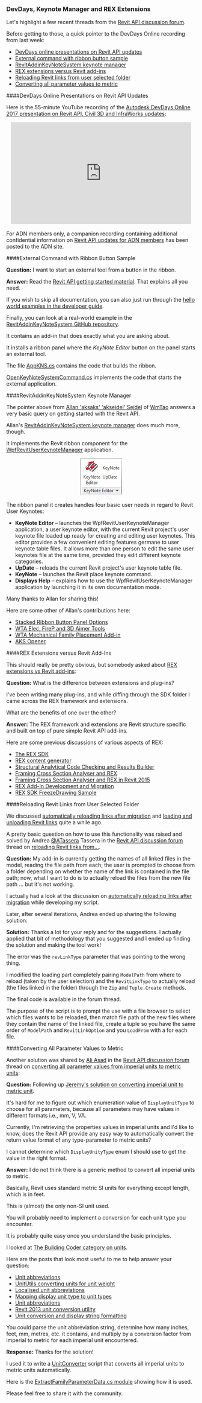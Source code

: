 <head>
<meta http-equiv="Content-Type" content="text/html; charset=utf-8">
<link rel="stylesheet" type="text/css" href="bc.css">
<!--
<script src="run_prettify.js" type="text/javascript"></script>
<script src="https://google-code-prettify.googlecode.com/svn/loader/run_prettify.js" type="text/javascript"></script>
-->
<script src="https://cdn.rawgit.com/google/code-prettify/master/loader/run_prettify.js" type="text/javascript"></script>
</head>

<!---

- https://github.com/akseidel/RevitAddinKeyNoteSystem
  https://github.com/akseidel/WpfRevitUserKeynoteManager
  http://thebuildingcoder.typepad.com/blog/2017/03/wta-firep-and-3d-aimer-tools.html
  https://forums.autodesk.com/t5/revit-api-forum/revit-addins/m-p/7767351
  WpfRevitUserKeynoteManager -- A Revit UserKeynote manager
  RevitAddinKeyNoteSystem -- A Revit add-in that is the Revit ribbon component to the WpfRevitUserKeynoteManager application.

- [REX extensions vs Revit add-ins](https://stackoverflow.com/questions/48707506/revit-extensions-vs-plugins)
  What is the difference between extensions and plug-ins? I've been writing many plug-ins, and while diffing througg the SDK folder I came across the REX framework and extensions, but im not really clear on what the benifets of one over the other are.
  The REX framework and extensions are Revit structure specific and built on top of pure simple Revit API add-ins:
  - [The REX SDK](http://thebuildingcoder.typepad.com/blog/2011/04/the-rex-sdk.html)
  - [REX content generator](http://thebuildingcoder.typepad.com/blog/2011/12/rex-content-generator.html)
  - [Structural Analytical Code Checking and Results Builder](http://thebuildingcoder.typepad.com/blog/2013/06/structural-analytical-code-checking-and-results-builder.html)
  - [Framing Cross Section Analyser and REX](http://thebuildingcoder.typepad.com/blog/2013/12/security-framing-cross-section-analyser-and-rex.html)
  - [Framing Cross Section Analyser and REX in Revit 2015](http://thebuildingcoder.typepad.com/blog/2015/03/framing-cross-section-analyser-and-rex-in-revit-2015.html)
  - [REX Add-In Development and Migration](http://thebuildingcoder.typepad.com/blog/2015/12/rex-app-development-and-migration.html)
  - [REX SDK FreezeDrawing Sample](http://thebuildingcoder.typepad.com/blog/2016/10/au-revit-20171-and-rex-freezedrawing.html#5)

- 13832283 [Reload Revit Links From...]
  https://forums.autodesk.com/t5/revit-api-forum/reload-revit-links-from/m-p/7722248

- https://forums.autodesk.com/t5/revit-api-forum/converting-all-parameter-values-from-imperial-units-to-metric/m-p/7707054
  Thanks for the solution I've used it to write a  UnitConverter  script that converts all imperial units to metric units automatically, here
  Please feel free to share it with the community.
  https://gist.github.com/imAliAsad/01893377dedef31b1e059a6241fc9b22#file-unitconvertor-cs
  https://gist.github.com/imAliAsad/01893377dedef31b1e059a6241fc9b22#file-extractfamilyparameterdata-cs

 #RevitAPI @AutodeskRevit #bim #dynamobim @AutodeskForge #ForgeDevCon

Let's highlight a few recent threads from the Revit API discussion forum.
Before getting to those, a quick pointer to the DevDays Online recording from last week
&ndash; DevDays online presentations on Revit API updates
&ndash; External command with ribbon button sample
&ndash; RevitAddinKeyNoteSystem keynote manager
&ndash; REX extensions versus Revit add-ins
&ndash; Reloading Revit links from user selected folder
&ndash; Converting all parameter values to metric...

--->

### DevDays, Keynote Manager and REX Extensions

Let's highlight a few recent threads from
the [Revit API discussion forum](http://forums.autodesk.com/t5/revit-api-forum/bd-p/160).

Before getting to those, a quick pointer to the DevDays Online recording from last week:

- [DevDays online presentations on Revit API updates](#2)
- [External command with ribbon button sample](#3)
- [RevitAddinKeyNoteSystem keynote manager](#4)
- [REX extensions versus Revit add-ins](#5)
- [Reloading Revit links from user selected folder](#6)
- [Converting all parameter values to metric](#7)

####<a name="2"></a>DevDays Online Presentations on Revit API Updates

Here is the 55-minute YouTube recording of
the [Autodesk DevDays Online 2017 presentation on Revit API, Civil 3D and InfraWorks updates](https://youtu.be/w1WskGTzX3s):

<center>
<iframe width="480" height="270" src="https://www.youtube.com/embed/w1WskGTzX3s" frameborder="0" allow="autoplay; encrypted-media" allowfullscreen></iframe>
</center>

For ADN members only, a companion recording containing additional confidential information
on [Revit API updates for ADN members](https://adn.autodesk.io/index.php?r=custom_pages%2Fview&id=143) has
been posted to the ADN site.


####<a name="3"></a>External Command with Ribbon Button Sample

**Question:** I want to start an external tool from a button in the ribbon.

**Answer:** Read the [Revit API getting started material](http://thebuildingcoder.typepad.com/blog/about-the-author.html#2).
That explains all you need.

If you wish to skip all documentation, you can also just run through
the [hello world examples in the developer guide](http://help.autodesk.com/view/RVT/2018/ENU/?guid=Revit_API_Revit_API_Developers_Guide_Introduction_Getting_Started_Walkthroughs_html).

Finally, you can look at a real-world example in
the [RevitAddinKeyNoteSystem GitHub repository](https://github.com/akseidel/RevitAddinKeyNoteSystem).

It contains an add-in that does exactly what you are asking about.

It installs a ribbon panel where the *KeyNote Editor* button on the panel starts an external tool.

The file [AppKNS.cs](https://github.com/akseidel/RevitAddinKeyNoteSystem/blob/master/RevitAddinKeyNoteSystem/AppKNS.cs) contains
the code that builds the ribbon.

[OpenKeyNoteSystemCommand.cs](https://github.com/akseidel/RevitAddinKeyNoteSystem/blob/master/RevitAddinKeyNoteSystem/OpenKeyNoteSystemCommand.cs) implements
the code that starts the external application.


####<a name="4"></a>RevitAddinKeyNoteSystem Keynote Manager

The pointer above from [Allan 'aksaks' 'akseidel' Seidel](https://github.com/akseidel) of [WmTao](http://wmtao.com) answers
a very basic query on getting started with the Revit API.

Allan's [RevitAddinKeyNoteSystem keynote manager](https://github.com/akseidel/RevitAddinKeyNoteSystem) does much more, though.

It implements the Revit ribbon component for the [WpfRevitUserKeynoteManager](https://github.com/akseidel/WpfRevitUserKeynoteManager) application.

<center>
<img src="img/KNE_ribbon_panel_image1.jpg" alt="RevitAddinKeyNoteSystem" width="111"/>
</center>

The ribbon panel it creates handles four basic user needs in regard to Revit User Keynotes:

- **KeyNote Editor** &ndash; launches the WpfRevitUserKeynoteManager application, a user keynote editor, with the current Revit project's user keynote file loaded up ready for creating and editing user keynotes. This editor provides a few convenient editing features germane to user keynote table files. It allows more than one person to edit the same user keynotes file at the same time, provided they edit different keynote categories.
- **UpDate** &ndash; reloads the current Revit project's user keynote table file.
- **KeyNote** &ndash; launches the Revit place keynote command.
- **Displays Help** &ndash; explains how to use the WpfRevitUserKeynoteManager application by launching it in its own documentation mode.

Many thanks to Allan for sharing this!

Here are some other of Allan's contributions here:

- [Stacked Ribbon Button Panel Options](http://thebuildingcoder.typepad.com/blog/2016/09/stacked-ribbon-button-panel-options.html)
- [WTA Elec, FireP and 3D Aimer Tools](http://thebuildingcoder.typepad.com/blog/2017/03/wta-firep-and-3d-aimer-tools.html)
- [WTA Mechanical Family Placement Add-in](http://thebuildingcoder.typepad.com/blog/2017/03/wta-mech-and-ttt-for-provision-for-voids.html#3)
- [AKS Opener](http://thebuildingcoder.typepad.com/blog/2017/04/work-half-aks-opener-rvtfader-and-forgefader.html#3)


####<a name="5"></a>REX Extensions versus Revit Add-Ins

This should really be pretty obvious, but somebody asked
about [REX extensions vs Revit add-ins](https://stackoverflow.com/questions/48707506/revit-extensions-vs-plugins):

**Question:** What is the difference between extensions and plug-ins?

I've been writing many plug-ins, and while diffing through the SDK folder I came across the REX framework and extensions.

What are the benefits of one over the other?

**Answer:** The REX framework and extensions are Revit structure specific and built on top of pure simple Revit API add-ins.

Here are some previous discussions of various aspects of REX:

- [The REX SDK](http://thebuildingcoder.typepad.com/blog/2011/04/the-rex-sdk.html)
- [REX content generator](http://thebuildingcoder.typepad.com/blog/2011/12/rex-content-generator.html)
- [Structural Analytical Code Checking and Results Builder](http://thebuildingcoder.typepad.com/blog/2013/06/structural-analytical-code-checking-and-results-builder.html)
- [Framing Cross Section Analyser and REX](http://thebuildingcoder.typepad.com/blog/2013/12/security-framing-cross-section-analyser-and-rex.html)
- [Framing Cross Section Analyser and REX in Revit 2015](http://thebuildingcoder.typepad.com/blog/2015/03/framing-cross-section-analyser-and-rex-in-revit-2015.html)
- [REX Add-In Development and Migration](http://thebuildingcoder.typepad.com/blog/2015/12/rex-app-development-and-migration.html)
- [REX SDK FreezeDrawing Sample](http://thebuildingcoder.typepad.com/blog/2016/10/au-revit-20171-and-rex-freezedrawing.html#5)


####<a name="6"></a>Reloading Revit Links from User Selected Folder

We discussed [automatically reloading links after migration](http://thebuildingcoder.typepad.com/blog/2016/08/automatically-reload-links-after-migration.html)
and [loading and unloading Revit links](http://thebuildingcoder.typepad.com/blog/2014/12/last-western-european-devdays-links-textures-ur4-vs-r2.html#2)
quite a while ago.

A pretty basic question on how to use this functionality was raised and solved
by Andrea [@ATassera](https://forums.autodesk.com/t5/user/viewprofilepage/user-id/5528189) Tassera in
the [Revit API discussion forum](http://forums.autodesk.com/t5/revit-api-forum/bd-p/160) thread
on [reloading Revit links from...](https://forums.autodesk.com/t5/revit-api-forum/reload-revit-links-from/m-p/7722248).

**Question:** My add-in is currently getting the names of all linked files in the model, reading the file path from each; the user is prompted to choose from a folder depending on whether the name of the link is contained in the file path; now, what I want to do is to actually reload the files from the new file path ... but it's not working.

I actually had a look at the discussion
on [automatically reloading links after migration](http://thebuildingcoder.typepad.com/blog/2016/08/automatically-reload-links-after-migration.html) while developing my script.

Later, after several iterations, Andrea ended up sharing the following solution:

**Solution:** Thanks a lot for your reply and for the suggestions. I actually applied that bit of methodology that you suggested and I ended up finding the solution and making the tool work!

The error was the `revLinkType` parameter that was pointing to the wrong thing.

I modified the loading part completely pairing `ModelPath` from where to reload (taken by the user selection) and the `RevitLinkType` to actually reload (the files linked in the folder) through the `Zip` and `Tuple.Create` methods.

The final code is available in the forum thread.

The purpose of the script is to prompt the use with a file browser to select which files wants to be reloaded, then match file path of the new files where they contain the name of the linked file, create a tuple so you have the same order of `ModelPath` and `RevitLinkOption` and you `LoadFrom` with a for each file.

####<a name="7"></a>Converting All Parameter Values to Metric

Another solution was shared by [Ali Asad](https://forums.autodesk.com/t5/user/viewprofilepage/user-id/5242763) in
the [Revit API discussion forum](http://forums.autodesk.com/t5/revit-api-forum/bd-p/160) thread
on [converting all parameter values from imperial units to metric units](https://forums.autodesk.com/t5/revit-api-forum/converting-all-parameter-values-from-imperial-units-to-metric/m-p/7707054):

**Question:** Following up [Jeremy's solution on converting imperial unit to metric unit](https://forums.autodesk.com/t5/revit-api-forum/reading-wrong-type-parameters-values/m-p/7693187).

It's hard for me to figure out which enumeration value of `DisplayUnitType` to choose for all parameters, because all parameters may have values in different formats i.e., mm, V, VA.

Currently, I'm retrieving the properties values in imperial units and I'd like to know, does the Revit API provide any easy way to automatically convert the return value format of any type-parameter to metric units?

I cannot determine which `DisplayUnityType` enum I should use to get the value in the right format.

**Answer:** I do not think there is a generic method to convert all imperial units to metric.

Basically, Revit uses standard metric SI units for everything except length, which is in feet.

This is (almost) the only non-SI unit used.

You will probably need to implement a conversion for each unit type you encounter.

It is probably quite easy once you understand the basic principles.

I looked at [The Building Coder category on units](http://thebuildingcoder.typepad.com/blog/units).

Here are the posts that look most useful to me to help answer your question:

- [Unit abbreviations](http://thebuildingcoder.typepad.com/blog/2017/08/unit-abbreviations.html)
- [UnitUtils converting units for unit weight](http://thebuildingcoder.typepad.com/blog/2016/08/unitutils-converting-units-for-unit-weight.html)
- [Localised unit abbreviations](http://thebuildingcoder.typepad.com/blog/2013/11/localised-unit-abbreviations.html)
- [Mapping display unit type to unit types](http://thebuildingcoder.typepad.com/blog/2013/11/mapping-display-unit-type-to-unit-types.html)
- [Unit abbreviations](http://thebuildingcoder.typepad.com/blog/2013/11/unit-abbreviations.html)
- [Revit 2013 unit conversion utility](http://thebuildingcoder.typepad.com/blog/2013/01/revit-2013-unit-conversion-utility.html)
- [Unit conversion and display string formatting](http://thebuildingcoder.typepad.com/blog/2011/12/unit-conversion-and-display-string-formatting.html)

You could parse the unit abbreviation string, determine how many inches, feet, mm, metres, etc. it contains, and multiply by a conversion factor from imperial to metric for each imperial unit encountered.

**Response:** Thanks for the solution!

I used it to write
a [UnitConverter](https://gist.github.com/imAliAsad/01893377dedef31b1e059a6241fc9b22#file-unitconvertor-cs) script
that converts all imperial units to metric units automatically.

Here is
the [ExtractFamilyParameterData.cs module](https://gist.github.com/imAliAsad/01893377dedef31b1e059a6241fc9b22#file-extractfamilyparameterdata-cs) showing how it is used.

Please feel free to share it with the community.


